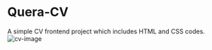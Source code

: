 # Quera-CV
A simple CV frontend project which includes HTML and CSS codes.
![cv-image](https://user-images.githubusercontent.com/77573694/187188880-4d668342-3726-44a2-aab4-a0aff76fd21d.JPG)

